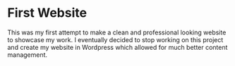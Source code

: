 # First Website
This was my first attempt to make a clean and professional looking website to showcase my work. I eventually decided to stop working on this project and create my website in Wordpress which allowed for much better content management.

